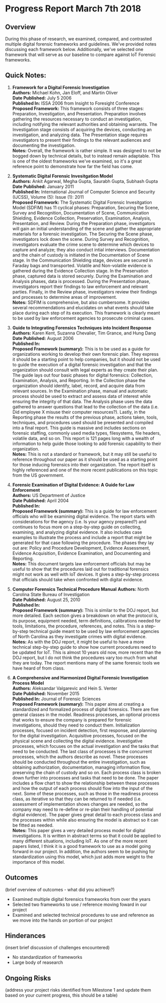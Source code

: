 # Progress Report March 7th 2018
## Overview
During this phase of research, we examined, compared, and contrasted multiple digital forensic frameworks and guidelines. We've provided notes discussing each framework below. Additionally, we've selected one framework that will serve as our baseline to compare against IoT Forensic frameworks. 

## Quick Notes:

1. **Framework for a Digital Forensic Investigation**  
**Authors:** Michael Kohn, Jan Eloff, and Martin Oliver  
**Date Published:** July 5 2006  
**Published In:** ISSA 2006 from Insight to Foresight Conference  
**Proposed Framework:** This framework consists of three stages: Preparation, Investigation, and Presentation. Preparation involves gathering the resources necessary to conduct an investigation, including notifying the relevant authorities and obtaining warrants. The Investigation stage consists of acquiring the devices, conducting an investigation, and analyzing data. The Presentation stage requires investigators to present their findings to the relevant audiences and documenting the investigation.  
**Notes:** Overall, the framework is rather simple. It was designed to not be bogged down by technical details, but to instead remain adaptable. This is one of the oldest frameworks we've examined, so it's a great reference point to demonstrate how far the field has come.  

1. **Systematic Digital Forensic Invesitgation Model**  
**Authors:** Ankit Agarwal, Megha Gupta, Saurabh Gupta, Subhash Gupta  
**Date Published:** January 2011  
**Published In:** International Journal of Computer Science and Security (IJCSS), Volume (5): Issue (1): 2011  
**Proposed Framework:** The Systematic Digital Forensic Invesitgation Model (SDFIM) has 11 cyclical phases: Preparation, Securing the Scene, Survey and Recognition, Documentation of Scene, Communication Shielding, Evidence Collection, Preservation, Examination, Analysis, Presentation, and Review. During the Preparation phase, investigators will gain an initial understanding of the scene and gather the appropriate materials for a forensic investigation. The Securing the Scene phase, investigators lock down the scene. During Survey and Recognition, investigators evaluate the crime scene to determine which devices to capture and analyze; they also conduct intial interviews. Documentation and the chain of custody is initiated in the Documentation of Scene stage. In the Communication Shielding stage, devices are secured in Faraday bags and transported. Volatile and Non-volatile evidence is gathered during the Evidence Collection stage. In the Preservation phase, captured data is stored securely. During the Examination and Analysis phases, data is processed. During the Presentation phase, investigators report their findings to law enforcement and relevant parties. Finally, in the Review phase, investigators review their findings and processes to determine areas of improvement.  
**Notes:** SDFIM is comprehensive, but also cumbersome. It provides several recommendations and elucidates on what events should take place during each step of its execution. This framework is clearly meant to be used by law enforcement agencies to prosecute criminal cases.  

1. **Guide to Integrating Forensics Techniques into Incident Response**  
**Authors:** Karen Kent, Suzanna Chevalier, Tim Grance, and Hung Dang  
**Date Published:** August 2006  
**Published In:**  
**Proposed Framework (summary):** This is to be used as a guide for organizations working to develop their own forensic plan. They express it should be a starting point to help companies, but it should not be used to guide the execution of a digital forensic investigation and that the organization should consult with legal experts as they create their plan. The guide lays out four basic phases for digital forensics: Collection, Examination, Analysis, and Reporting. In the Collection phase the organization should identify, label, record, and acquire data from relevant sources. In the Examination phase, manual and automatic process should be used to extract and assess data of interest while ensuring the integrity of that data. The Analysis phase uses the data gathered to answer questions that lead to the collection of the data (i.e. Did employee X misuse their computer resources?). Lastly, in the Reporting phase the results of the previous phase, actions taken, tools, techniques, and procedures used should be presented and compiled into a final report. This guide is massive and includes sections on forensic staffing, commonly used media types, filesystems, file headers, volatile data, and so on. This report is 121 pages long with a wealth of information to help guide those looking to add forensic capability to their organization.   
**Notes:** This is not a standard or framework, but it may still be useful to reference throughout our paper as it should be used as a starting point for those inducing forensics into their organization. The report itself is highly referenced and one of the more recent publications on this topic from the US government.   

1. **Forensic Examination of Digital Evidence: A Guide for Law Enforcement**  
**Authors:** US Department of Justice  
**Date Published:** April 2004  
**Published In:**   
**Proposed Framework (summary):** This is a guide for law enforcement officials who will be examining digital evidence. The report starts with considerations for the agency (i.e. Is your agency prepared?) and continues to focus more on a step-by-step guide on collecting, examining, and analyzing digital evidence. It also includes case examples to illustrate the process and include a report that might be generated for that case following the procedure. The phases they lay out are: Policy and Procedure Development, Evidence Assessment, Evidence Acquisition, Evidence Examination, and Documenting and Reporting.   
**Notes:** This document targets law enforcement officials but may be useful to show that the procedures laid out for traditional forensics might not work as well with IoT devices. It gives a step-by-step process that officials should take when confronted with digital evidence.   

1. **Computer Forensics Technical Procedure Manual** 
**Authors:** North Carolina State Bureau of Investigation  
**Date Published:** August 25, 2010  
**Published In:**  
**Proposed Framework (summary):** This is similar to the DOJ report, but more detailed. Each section gives a breakdown on what the protocol is, its purpose, equipment needed, term definitions, calibrations needed for tools, limitations, the procedure, references, and notes. This is a step-by-step technical guide meant to be used by law enforcement agencies of North Carolina as they investigate crimes with digital evidence.   
**Notes:** As with the DOJ report, it might be useful to have a more technical step-by-step guide to show how current procedures need to be updated for IoT. This is almost 10 years old now, more recent than the DOJ report, but I do not think the procedures vary too much from what they are today. The report mentions many of the same forensic tools we have heard of from class.   

1. **A Comprehensive and Harmonized Digital Forensic Investigation Process Model**  
**Authors:** Aleksandar Valgarevic and Hein S. Venter  
**Date Published:** November 2015  
**Published In:** Journal of Forensic Sciences  
**Proposed Framework (summary):** This paper aims at creating a standardized and formalized process of digital forensics. There are five general classes in the model. Readiness processes, an optional process that works to ensure the company is prepared for forensic investigations, should they need to conduct them. Initialization processes, focused on incident detection, first response, and planning for the digital investigation. Acquisitive processes, focused on the physical scene and collecting the digital evidence. Investigative processes,  which focuses on the actual investigation and the tasks that need to be conducted. The last class of processes is the concurrent processes, which the authors describe as novel. These processes should be conducted throughout the entire investigation, such as obtaining authorization, documentation, managing information flow, preserving the chain of custody and so on. Each process class is broken down further into processes and tasks that need to be done. The paper includes a flow chart to show the relationship between these processes and how the output of each process should flow into the input of the next. Some of these processes, such as those in the readiness process class, as iterative so that they can be returned to if needed (i.e. assessment of implementation shows changes are needed, so the company may need to re-define or re-plan their handling of potential digital evidence). The paper gives great detail to each process class and the processes within while also ensuring the model is abstract so it can be fitted as needed.   
**Notes:** This paper gives a very detailed process model for digital investigations. It is written in abstract terms so that it could be applied to many different situations, including IoT. As one of the more recent papers listed, I think it is a good framework to use as a model going forward in our project. In addition, the authors seem to be pushing for standardization using this model, which just adds more weight to the importance of this model.   

## Outcomes
(brief overview of outcomes - what did you achieve?)  
 * Examined multiple digital forensics frameworks from over the years  
 * Selected two frameworks to use / reference moving foward in our project  
 * Examined and selected technical procedures to use and reference as we move into the hands on portion of our project  

## Hinderances
(insert brief discussion of challenges encountered)  
 * No standardization of frameworks   
 * Large body of reasearch  

## Ongoing Risks
(address your project risks identified from Milestone 1 and update them based on your current progress, this should be a table)
